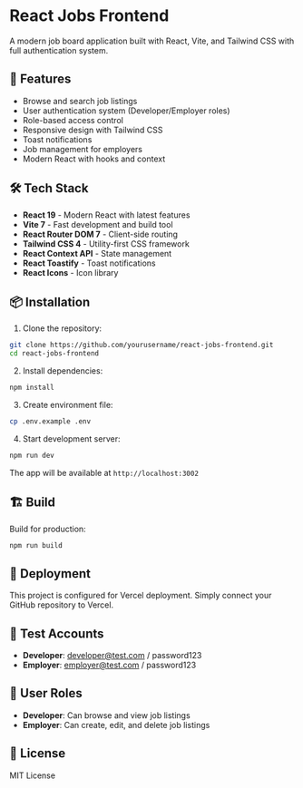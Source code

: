 # React Jobs Frontend

A modern job board application built with React, Vite, and Tailwind CSS with full authentication system.

## 🚀 Features

- Browse and search job listings
- User authentication system (Developer/Employer roles)
- Role-based access control
- Responsive design with Tailwind CSS
- Toast notifications
- Job management for employers
- Modern React with hooks and context

## 🛠️ Tech Stack

- **React 19** - Modern React with latest features
- **Vite 7** - Fast development and build tool
- **React Router DOM 7** - Client-side routing
- **Tailwind CSS 4** - Utility-first CSS framework
- **React Context API** - State management
- **React Toastify** - Toast notifications
- **React Icons** - Icon library

## 📦 Installation

1. Clone the repository:
```bash
git clone https://github.com/yourusername/react-jobs-frontend.git
cd react-jobs-frontend
```

2. Install dependencies:
```bash
npm install
```

3. Create environment file:
```bash
cp .env.example .env
```

4. Start development server:
```bash
npm run dev
```

The app will be available at `http://localhost:3002`

## 🏗️ Build

Build for production:
```bash
npm run build
```

## 🚀 Deployment

This project is configured for Vercel deployment. Simply connect your GitHub repository to Vercel.

## 🔐 Test Accounts

- **Developer**: developer@test.com / password123
- **Employer**: employer@test.com / password123

## 📱 User Roles

- **Developer**: Can browse and view job listings
- **Employer**: Can create, edit, and delete job listings

## 📄 License

MIT License
